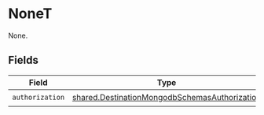 # NoneT

None.


## Fields

| Field                                                                                                          | Type                                                                                                           | Required                                                                                                       | Description                                                                                                    |
| -------------------------------------------------------------------------------------------------------------- | -------------------------------------------------------------------------------------------------------------- | -------------------------------------------------------------------------------------------------------------- | -------------------------------------------------------------------------------------------------------------- |
| `authorization`                                                                                                | [shared.DestinationMongodbSchemasAuthorization](../../models/shared/destinationmongodbschemasauthorization.md) | :heavy_check_mark:                                                                                             | N/A                                                                                                            |